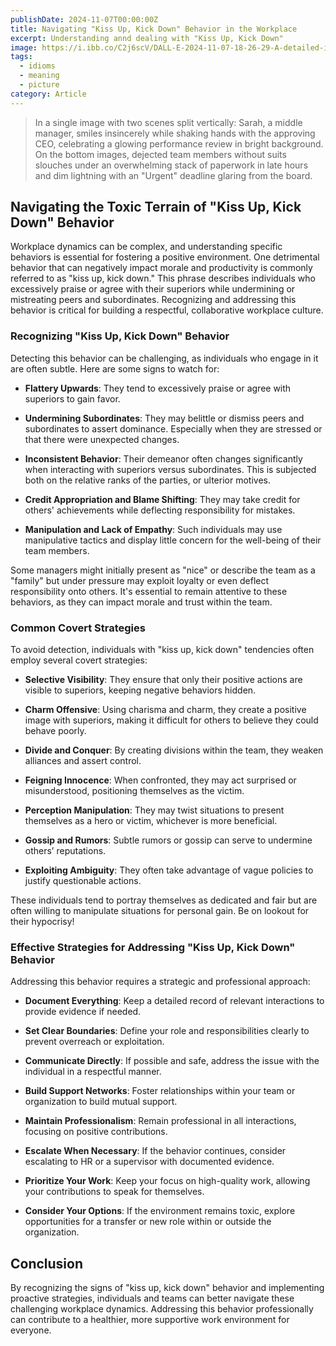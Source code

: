 ```yaml
---
publishDate: 2024-11-07T00:00:00Z
title: Navigating "Kiss Up, Kick Down" Behavior in the Workplace
excerpt: Understanding annd dealing with "Kiss Up, Kick Down"
image: https://i.ibb.co/C2j6scV/DALL-E-2024-11-07-18-26-29-A-detailed-ink-based-illustration-split-vertically-into-two-contrasting-s.webp
tags:
  - idioms
  - meaning
  - picture
category: Article
---
```


> In a single image with two scenes split vertically: Sarah, a middle manager, smiles insincerely while shaking hands with the approving CEO, celebrating a glowing performance review in bright background. On the bottom images, dejected team members without suits slouches under an overwhelming stack of paperwork in late hours and dim lightning with an "Urgent" deadline glaring from the board.


## Navigating the Toxic Terrain of "Kiss Up, Kick Down" Behavior

Workplace dynamics can be complex, and understanding specific behaviors is essential for fostering a positive environment. One detrimental behavior that can negatively impact morale and productivity is commonly referred to as "kiss up, kick down." This phrase describes individuals who excessively praise or agree with their superiors while undermining or mistreating peers and subordinates. Recognizing and addressing this behavior is critical for building a respectful, collaborative workplace culture.

### Recognizing "Kiss Up, Kick Down" Behavior
Detecting this behavior can be challenging, as individuals who engage in it are often subtle. Here are some signs to watch for:

- **Flattery Upwards**: They tend to excessively praise or agree with superiors to gain favor.

- **Undermining Subordinates**: They may belittle or dismiss peers and subordinates to assert dominance. Especially when they are stressed or that there were unexpected changes.

- **Inconsistent Behavior**: Their demeanor often changes significantly when interacting with superiors versus subordinates. This is subjected both on the relative ranks of the parties, or ulterior motives.

- **Credit Appropriation and Blame Shifting**: They may take credit for others' achievements while deflecting responsibility for mistakes.

- **Manipulation and Lack of Empathy**: Such individuals may use manipulative tactics and display little concern for the well-being of their team members.

Some managers might initially present as "nice" or describe the team as a "family" but under pressure may exploit loyalty or even deflect responsibility onto others. It's essential to remain attentive to these behaviors, as they can impact morale and trust within the team.

### Common Covert Strategies
To avoid detection, individuals with "kiss up, kick down" tendencies often employ several covert strategies:

- **Selective Visibility**: They ensure that only their positive actions are visible to superiors, keeping negative behaviors hidden.

- **Charm Offensive**: Using charisma and charm, they create a positive image with superiors, making it difficult for others to believe they could behave poorly.

- **Divide and Conquer**: By creating divisions within the team, they weaken alliances and assert control.

- **Feigning Innocence**: When confronted, they may act surprised or misunderstood, positioning themselves as the victim.

- **Perception Manipulation**: They may twist situations to present themselves as a hero or victim, whichever is more beneficial.

- **Gossip and Rumors**: Subtle rumors or gossip can serve to undermine others’ reputations.

- **Exploiting Ambiguity**: They often take advantage of vague policies to justify questionable actions.


These individuals tend to portray themselves as dedicated and fair but are often willing to manipulate situations for personal gain. Be on lookout for their hypocrisy!

### Effective Strategies for Addressing "Kiss Up, Kick Down" Behavior
Addressing this behavior requires a strategic and professional approach:

- **Document Everything**: Keep a detailed record of relevant interactions to provide evidence if needed.

- **Set Clear Boundaries**: Define your role and responsibilities clearly to prevent overreach or exploitation.

- **Communicate Directly**: If possible and safe, address the issue with the individual in a respectful manner.

- **Build Support Networks**: Foster relationships within your team or organization to build mutual support.

- **Maintain Professionalism**: Remain professional in all interactions, focusing on positive contributions.

- **Escalate When Necessary**: If the behavior continues, consider escalating to HR or a supervisor with documented evidence.

- **Prioritize Your Work**: Keep your focus on high-quality work, allowing your contributions to speak for themselves.

- **Consider Your Options**: If the environment remains toxic, explore opportunities for a transfer or new role within or outside the organization.


## Conclusion

By recognizing the signs of "kiss up, kick down" behavior and implementing proactive strategies, individuals and teams can better navigate these challenging workplace dynamics. Addressing this behavior professionally can contribute to a healthier, more supportive work environment for everyone.